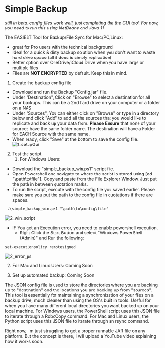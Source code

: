 # Simple Backup

_still in beta. config files work well, just completing the the GUI tool. For now, you need to run this using NetBeans and Java 11_

The EASIEST Tool for Backup/File Sync for Mac/PC/Linux:
* great for Pro users with the technical background
* Ideal for a quick & dirty backup solution when you don't want to waste hard drive space (all it does is simply replication)
* Better option over OneDrive/iCloud Drive when you have large or multiple files
* Files are __NOT ENCRYPTED__ by default. Keep this in mind.

1. Create the backup config file
* Download and run the Backup "Config.jar" file.
* Under "Destination", Click on "Browse" to select a destination for all your backups. This can be a 2nd hard drive on your computer or a folder on a NAS
* Under "Sources", You can either click on "Browse" or type in a directory below and click "Add" to add all the sources that you would like to replicate and back up your data from. __Please Ensure__ that none of your sources have the same folder name. The destination will have a Folder for EACH Source with the same name.
* When ready, click "Save" at the bottom to save the config file.
![1_setupGui](https://user-images.githubusercontent.com/8682684/115966424-7ca70800-a4fb-11eb-8175-8c5d8735036d.JPG)




2. Test the script
   1. For Windows Users:
* Download the "simple_backup_win.ps1" script file.
* Open Powershell and navigate to where the script is stored using [cd "\path\to\file"]. Copy and paste from the File Explorer Window. Just put the path in between quotation marks.
* To run the script, execute with the config file you saved earlier. Please make sure you put the path to the config file in quotations if there are spaces.
```
 .\simple_backup_win.ps1 "\path\to\config\file"
```
![2_win_script](https://user-images.githubusercontent.com/8682684/115967333-1c669500-a500-11eb-90e5-5dbf79fa9510.JPG)


* IF You get an Execution error, you need to enable powershell execution.
  * Right Click the Start Button and select "Windows PowerShell (Admin)" and Run the following:
```
set-executionpolicy remotesigned
```
![2_error_ps](https://user-images.githubusercontent.com/8682684/115966800-33f04e80-a4fd-11eb-845c-4a3234c1f0d4.JPG)

  
  
   2. For Mac and Linux Users: Coming Soon


  
3. Set up automated backup: Coming Soon

The JSON config file is used to store the directories where you are backing up to "destination" and the locations you are backing up from "sources". This tool is essentially for maintaining a synchronization of your files on a backup drive, much cleaner than using the OS's built in tools. Useful for when you have many different local directories you want backed up on your local machine.
For Windows users, the PowerShell script uses this JSON file to iterate through a RoboCopy command.
For Mac and Linux users, the Python script uses this JSON file to iterate through an rsync command.

Right now, I'm just struggling to get a proper runnable JAR file on any platform. But the concept is there, I will upload a YouTube video explaining how it works soon.

